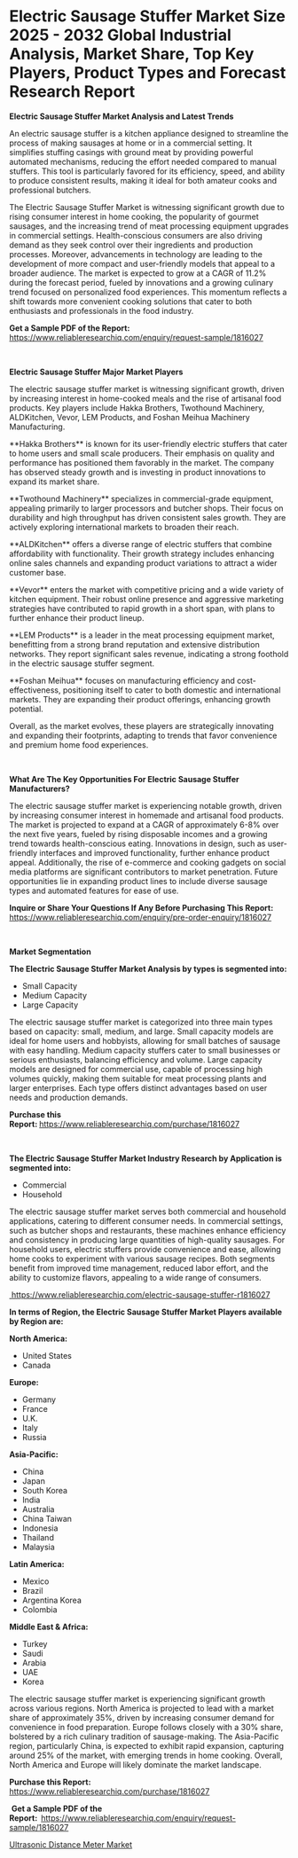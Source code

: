 <p><h1>Electric Sausage Stuffer Market Size 2025 - 2032 Global Industrial Analysis, Market Share, Top Key Players, Product Types and Forecast Research Report</h1></p><p><strong>Electric Sausage Stuffer Market Analysis and Latest Trends</strong></p>
<p><p>An electric sausage stuffer is a kitchen appliance designed to streamline the process of making sausages at home or in a commercial setting. It simplifies stuffing casings with ground meat by providing powerful automated mechanisms, reducing the effort needed compared to manual stuffers. This tool is particularly favored for its efficiency, speed, and ability to produce consistent results, making it ideal for both amateur cooks and professional butchers.</p><p>The Electric Sausage Stuffer Market is witnessing significant growth due to rising consumer interest in home cooking, the popularity of gourmet sausages, and the increasing trend of meat processing equipment upgrades in commercial settings. Health-conscious consumers are also driving demand as they seek control over their ingredients and production processes. Moreover, advancements in technology are leading to the development of more compact and user-friendly models that appeal to a broader audience. The market is expected to grow at a CAGR of 11.2% during the forecast period, fueled by innovations and a growing culinary trend focused on personalized food experiences. This momentum reflects a shift towards more convenient cooking solutions that cater to both enthusiasts and professionals in the food industry.</p></p>
<p><strong>Get a Sample PDF of the Report:&nbsp;</strong> <a href="https://www.reliableresearchiq.com/enquiry/request-sample/1816027?utm_campaign=2243&utm_medium=2&utm_source=Github&utm_content=ia&utm_term=19022025&utm_id=electric-sausage-stuffer">https://www.reliableresearchiq.com/enquiry/request-sample/1816027</a></p>
<p>&nbsp;</p>
<p><strong>Electric Sausage Stuffer Major Market Players</strong></p>
<p><p>The electric sausage stuffer market is witnessing significant growth, driven by increasing interest in home-cooked meals and the rise of artisanal food products. Key players include Hakka Brothers, Twothound Machinery, ALDKitchen, Vevor, LEM Products, and Foshan Meihua Machinery Manufacturing.</p><p>**Hakka Brothers** is known for its user-friendly electric stuffers that cater to home users and small scale producers. Their emphasis on quality and performance has positioned them favorably in the market. The company has observed steady growth and is investing in product innovations to expand its market share.</p><p>**Twothound Machinery** specializes in commercial-grade equipment, appealing primarily to larger processors and butcher shops. Their focus on durability and high throughput has driven consistent sales growth. They are actively exploring international markets to broaden their reach.</p><p>**ALDKitchen** offers a diverse range of electric stuffers that combine affordability with functionality. Their growth strategy includes enhancing online sales channels and expanding product variations to attract a wider customer base.</p><p>**Vevor** enters the market with competitive pricing and a wide variety of kitchen equipment. Their robust online presence and aggressive marketing strategies have contributed to rapid growth in a short span, with plans to further enhance their product lineup.</p><p>**LEM Products** is a leader in the meat processing equipment market, benefitting from a strong brand reputation and extensive distribution networks. They report significant sales revenue, indicating a strong foothold in the electric sausage stuffer segment.</p><p>**Foshan Meihua** focuses on manufacturing efficiency and cost-effectiveness, positioning itself to cater to both domestic and international markets. They are expanding their product offerings, enhancing growth potential.</p><p>Overall, as the market evolves, these players are strategically innovating and expanding their footprints, adapting to trends that favor convenience and premium home food experiences.</p></p>
<p>&nbsp;</p>
<p><strong>What Are The Key Opportunities For Electric Sausage Stuffer Manufacturers?</strong></p>
<p><p>The electric sausage stuffer market is experiencing notable growth, driven by increasing consumer interest in homemade and artisanal food products. The market is projected to expand at a CAGR of approximately 6-8% over the next five years, fueled by rising disposable incomes and a growing trend towards health-conscious eating. Innovations in design, such as user-friendly interfaces and improved functionality, further enhance product appeal. Additionally, the rise of e-commerce and cooking gadgets on social media platforms are significant contributors to market penetration. Future opportunities lie in expanding product lines to include diverse sausage types and automated features for ease of use.</p></p>
<p><strong>Inquire or Share Your Questions If Any Before Purchasing This Report:</strong> <a href="https://www.reliableresearchiq.com/enquiry/pre-order-enquiry/1816027?utm_campaign=2243&utm_medium=2&utm_source=Github&utm_content=ia&utm_term=19022025&utm_id=electric-sausage-stuffer">https://www.reliableresearchiq.com/enquiry/pre-order-enquiry/1816027</a></p>
<p>&nbsp;</p>
<p><strong>Market Segmentation</strong></p>
<p><strong>The Electric Sausage Stuffer Market Analysis by types is segmented into:</strong></p>
<p><ul><li>Small Capacity</li><li>Medium Capacity</li><li>Large Capacity</li></ul></p>
<p><p>The electric sausage stuffer market is categorized into three main types based on capacity: small, medium, and large. Small capacity models are ideal for home users and hobbyists, allowing for small batches of sausage with easy handling. Medium capacity stuffers cater to small businesses or serious enthusiasts, balancing efficiency and volume. Large capacity models are designed for commercial use, capable of processing high volumes quickly, making them suitable for meat processing plants and larger enterprises. Each type offers distinct advantages based on user needs and production demands.</p></p>
<p><strong>Purchase this Report:&nbsp;</strong><a href="https://www.reliableresearchiq.com/purchase/1816027?utm_campaign=2243&utm_medium=2&utm_source=Github&utm_content=ia&utm_term=19022025&utm_id=electric-sausage-stuffer">https://www.reliableresearchiq.com/purchase/1816027</a></p>
<p>&nbsp;</p>
<p><strong>The Electric Sausage Stuffer Market Industry Research by Application is segmented into:</strong></p>
<p><ul><li>Commercial</li><li>Household</li></ul></p>
<p><p>The electric sausage stuffer market serves both commercial and household applications, catering to different consumer needs. In commercial settings, such as butcher shops and restaurants, these machines enhance efficiency and consistency in producing large quantities of high-quality sausages. For household users, electric stuffers provide convenience and ease, allowing home cooks to experiment with various sausage recipes. Both segments benefit from improved time management, reduced labor effort, and the ability to customize flavors, appealing to a wide range of consumers.</p></p>
<p><a href="https://www.reliableresearchiq.com/electric-sausage-stuffer-r1816027?utm_campaign=2243&utm_medium=2&utm_source=Github&utm_content=ia&utm_term=19022025&utm_id=electric-sausage-stuffer">&nbsp;https://www.reliableresearchiq.com/electric-sausage-stuffer-r1816027</a></p>
<p><strong>In terms of Region, the Electric Sausage Stuffer Market Players available by Region are:</strong></p>
<p>
    <p> <strong> North America: </strong>
        <ul>
            <li>United States</li>
            <li>Canada</li>
        </ul>
        </p> 
    <p> <strong> Europe: </strong>
        <ul>
            <li>Germany</li>
            <li>France</li>
            <li>U.K.</li>
            <li>Italy</li>
            <li>Russia</li>
        </ul>
        </p> 
    <p> <strong> Asia-Pacific: </strong>
        <ul>
            <li>China</li>
            <li>Japan</li>
            <li>South Korea</li>
            <li>India</li>
            <li>Australia</li>
            <li>China Taiwan</li>
            <li>Indonesia</li>
            <li>Thailand</li>
            <li>Malaysia</li>
        </ul>
        </p> 
    <p> <strong> Latin America: </strong>
        <ul>
            <li>Mexico</li>
            <li>Brazil</li>
            <li>Argentina Korea</li>
            <li>Colombia</li>
        </ul>
        </p> 
    <p> <strong> Middle East & Africa: </strong>
        <ul>
            <li>Turkey</li>
            <li>Saudi</li>
            <li>Arabia</li>
            <li>UAE</li>
            <li>Korea</li>
        </ul>
    </p>
    </p>
<p><p>The electric sausage stuffer market is experiencing significant growth across various regions. North America is projected to lead with a market share of approximately 35%, driven by increasing consumer demand for convenience in food preparation. Europe follows closely with a 30% share, bolstered by a rich culinary tradition of sausage-making. The Asia-Pacific region, particularly China, is expected to exhibit rapid expansion, capturing around 25% of the market, with emerging trends in home cooking. Overall, North America and Europe will likely dominate the market landscape.</p></p>
<p><strong>Purchase this Report: </strong><a href="https://www.reliableresearchiq.com/purchase/1816027?utm_campaign=2243&utm_medium=2&utm_source=Github&utm_content=ia&utm_term=19022025&utm_id=electric-sausage-stuffer">https://www.reliableresearchiq.com/purchase/1816027</a></p>
<p>&nbsp;<strong>Get a Sample PDF of the Report:&nbsp;&nbsp;</strong><a href="https://www.reliableresearchiq.com/enquiry/request-sample/1816027?utm_campaign=2243&utm_medium=2&utm_source=Github&utm_content=ia&utm_term=19022025&utm_id=electric-sausage-stuffer">https://www.reliableresearchiq.com/enquiry/request-sample/1816027</a></p>
<p><strong></strong></p>
<p><p><a href="https://github.com/norbeludie83/Market-Research-Report-List-1/blob/main/ultrasonic-distance-meter-market.md?utm_campaign=2243&utm_medium=2&utm_source=Github&utm_content=ia&utm_term=19022025&utm_id=electric-sausage-stuffer">Ultrasonic Distance Meter Market</a></p></p>